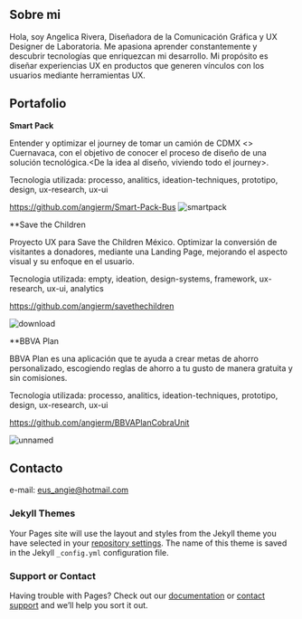 ## Sobre mi

Hola, soy Angelica Rivera, Diseñadora de la Comunicación Gráfica y UX Designer de Laboratoria. Me apasiona aprender constantemente y descubrir tecnologías que enriquezcan mi desarrollo. Mi propósito es diseñar experiencias UX en productos que generen vínculos con los usuarios mediante herramientas UX.

## Portafolio

**Smart Pack**

Entender y optimizar el journey de tomar un camión de CDMX <> Cuernavaca, con el objetivo de conocer el proceso de diseño de una solución tecnológica.<De la idea al diseño, viviendo todo el journey>.

Tecnologia utilizada: processo, analitics, ideation-techniques, prototipo, design, ux-research, ux-ui

https://github.com/angierm/Smart-Pack-Bus
![smartpack](https://user-images.githubusercontent.com/32881450/38707489-0f80ce82-3ea1-11e8-835d-161692348fce.png)

**Save the Children

Proyecto UX para Save the Children México. Optimizar la conversión de visitantes a donadores, mediante una Landing Page, mejorando el aspecto visual y su enfoque en el usuario.

Tecnologia utilizada: empty, ideation, design-systems, framework, ux-research, ux-ui, analytics

 https://github.com/angierm/savethechildren
 
 ![download](https://user-images.githubusercontent.com/32881450/38707492-12a2dbb4-3ea1-11e8-88b7-1cf2360ed34b.png)
 
**BBVA Plan

BBVA Plan es una aplicación que te ayuda a crear metas de ahorro personalizado, escogiendo reglas de ahorro a tu gusto de manera gratuita y sin comisiones.

Tecnologia utilizada: processo, analitics, ideation-techniques, prototipo, design, ux-research, ux-ui

https://github.com/angierm/BBVAPlanCobraUnit

![unnamed](https://user-images.githubusercontent.com/32881450/38707494-148aa510-3ea1-11e8-86b0-aad68110d3fd.jpg)


## Contacto 

e-mail: eus_angie@hotmail.com




### Jekyll Themes

Your Pages site will use the layout and styles from the Jekyll theme you have selected in your [repository settings](https://github.com/angierm/labory/settings). The name of this theme is saved in the Jekyll `_config.yml` configuration file.

### Support or Contact

Having trouble with Pages? Check out our [documentation](https://help.github.com/categories/github-pages-basics/) or [contact support](https://github.com/contact) and we’ll help you sort it out.

